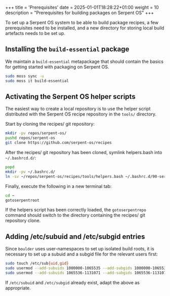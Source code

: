 +++
title = 'Prerequisites'
date = 2025-01-01T18:28:22+01:00
weight = 10
description = "Prerequisites for building packages on Serpent OS"
+++

To set up a Serpent OS system to be able to build package recipes, a few prerequisites need to be
installed, and a new directory for storing local build artefacts needs to be set up.

## Installing the `build-essential` package

We maintain a `build-essential` metapackage that should contain the basics for getting started
with packaging on Serpent OS.

```bash
sudo moss sync -u
sudo moss it build-essential
```

## Activating the Serpent OS helper scripts

The easiest way to create a local repository is to use the helper script distributed with the
Serpent OS recipe repository in the `tools/` directory.

Start by cloning the recipes/ git repository:

```bash
mkdir -pv repos/serpent-os/
pushd repos/serpent-os
git clone https://github.com/serpent-os/recipes

```

After the recipes/ git repository has been cloned, symlink helpers.bash into `~/.bashrcd.d/`:

```bash
popd
mkdir -pv ~/.bashrc.d/
ln -sv ~/repos/serpent-os/recipes/tools/helpers.bash ~/.bashrc.d/90-serpent-helpers.bash
```

Finally, execute the following in a new terminal tab:

```bash
cd ~
gotoserpentroot
```

If the helpers script has been correctly loaded, the `gotoserpentrepo` command should switch to
the directory containing the recipes/ git repository clone.


## Adding /etc/subuid and /etc/subgid entries

Since `boulder` uses user-namespaces to set up isolated build roots, it is necessary to set up
a subuid and a subgid file for the relevant users first:

```bash
sudo touch /etc/sub{uid,gid}
sudo usermod --add-subuids 1000000-1065535 --add-subgids 1000000-1065535 root
sudo usermod --add-subuids 1065536-1131071 --add-subgids 1065536-1131071 "$USER"
```

If `/etc/subuid` and `/etc/subgid` already exist, adapt the above as appropriate.

